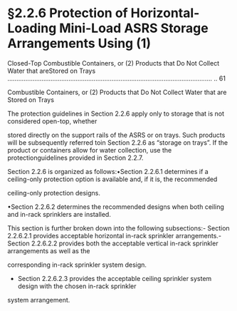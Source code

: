 # §2.2.6 Protection of Horizontal-Loading Mini-Load ASRS Storage Arrangements Using (1)



Closed-Top Combustible Containers, or (2) Products that Do Not Collect Water that areStored on Trays .................................................................................................................. .. 61

Combustible Containers, or (2) Products that Do Not Collect Water that are Stored on Trays

The protection guidelines in Section 2.2.6 apply only to storage that is not considered open-top, whether

stored directly on the support rails of the ASRS or on trays. Such products will be subsequently referred toin Section 2.2.6 as “storage on trays”. If the product or containers allow for water collection, use the protectionguidelines provided in Section 2.2.7.

Section 2.2.6 is organized as follows:•Section 2.2.6.1 determines if a ceiling-only protection option is available and, if it is, the recommended

ceiling-only protection designs.

•Section 2.2.6.2 determines the recommended designs when both ceiling and in-rack sprinklers are installed.

This section is further broken down into the following subsections:- Section 2.2.6.2.1 provides acceptable horizontal in-rack sprinkler arrangements.- Section 2.2.6.2.2 provides both the acceptable vertical in-rack sprinkler arrangements as well as the

corresponding in-rack sprinkler system design.

- Section 2.2.6.2.3 provides the acceptable ceiling sprinkler system design with the chosen in-rack sprinkler

system arrangement.